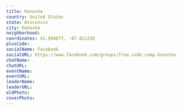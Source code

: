 ```yaml
---
title: Kenosha
country: United States
state: Wisconsin
city: Kenosha
neighborhood: 
coordinates: 42.584677, -87.821226
plusCode:
socialName: Facebook
socialURL: https://www.facebook.com/groups/free.code.camp.kenosha
chatName:
chatURL:
eventName:
eventURL:
leaderName:
leaderURL:
oldPhoto: 
coverPhoto:
---
```

